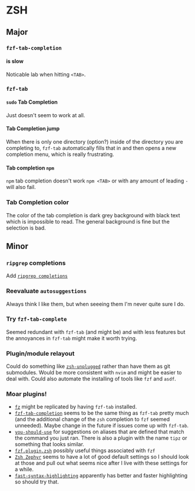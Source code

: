 # ZSH

## Major

### `fzf-tab-completion`

#### is slow

Noticable lab when hitting `<TAB>`.


### `fzf-tab`
#### `sudo` Tab Completion

Just doesn't seem to work at all.

#### Tab Completion jump

When there is only one directory (option?) inside of the directory you are
completing to, `fzf-tab` automatically fills that in and then opens a new
completion menu, which is really frustrating.

#### Tab completion `npm`

`npm` tab completion doesn't work `npm <TAB>` or with any amount of leading `-`
will also fail.

### Tab Completion color

The color of the tab completion is dark grey background with black text which
is impossible to read. The general background is fine but the selection is bad.

## Minor

### `ripgrep` completions

Add [`ripgrep completions`](https://github.com/ohmyzsh/ohmyzsh/tree/master/plugins/ripgrep)

### Reevaluate `autosuggestions`

Always think I like them, but when seeeing them I'm never quite sure I do.

### Try `fzf-tab-complete`

Seemed redundant with `fzf-tab` (and might be) and with less features but the
annoyances in `fzf-tab` might make it worth trying.

### Plugin/module relayout

Could do something like
[`zsh-unplugged`](https://github.com/mattmc3/zsh_unplugged) rather than have
them as git submodules. Would be more consistent with `nvim` and might be
easier to deal with. Could also automate the installing of tools like `fzf` and
`asdf`.

### Moar plugins!

* [`fz`](https://github.com/changyuheng/fz) might be replicated by having
  `fzf-tab` installed.
* [`fzf-tab-completion`](https://github.com/lincheney/fzf-tab-completion) seems
  to be the same thing as `fzf-tab` pretty much (and the additional change of
  the `zsh` completion to `fzf` seemed unneeded). Maybe change in the future if
  issues come up with `fzf-tab`.
* [`you-should-use`](https://github.com/MichaelAquilina/zsh-you-should-use) for
  suggestions on aliases that are defined that match the command you just ran.
  There is also a plugin with the name `tipz` or something that looks similar.
* [`fzf.plugin.zsh`](https://github.com/ohmyzsh/ohmyzsh/blob/master/plugins/fzf/fzf.plugin.zsh)
  possibly useful things associated with `fzf`
* [`Zsh Zephyr`](https://github.com/mattmc3/zephyr) seems to have a lot of good
  default settings so I should look at those and pull out what seems nice after
  I live with these settings for a while.
* [`fast-syntax-highlighting`](https://github.com/zdharma-continuum/fast-syntax-highlighting)
  apparently has better and faster highlighting so should try that.
